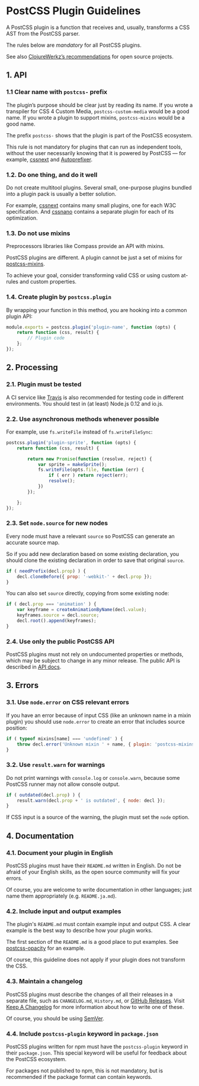 # PostCSS Plugin Guidelines

A PostCSS plugin is a function that receives and, usually,
transforms a CSS AST from the PostCSS parser.

The rules below are *mandatory* for all PostCSS plugins.

See also [ClojureWerkz’s recommendations] for open source projects.

[ClojureWerkz’s recommendations]:  http://blog.clojurewerkz.org/blog/2013/04/20/how-to-make-your-open-source-project-really-awesome/

## 1. API

### 1.1 Clear name with `postcss-` prefix

The plugin’s purpose should be clear just by reading its name.
If you wrote a transpiler for CSS 4 Custom Media, `postcss-custom-media`
would be a good name. If you wrote a plugin to support mixins,
`postcss-mixins` would be a good name.

The prefix `postcss-` shows that the plugin is part of the PostCSS ecosystem.

This rule is not mandatory for plugins that can run as independent tools,
without the user necessarily knowing that it is powered by
PostCSS — for example, [cssnext] and [Autoprefixer].

[Autoprefixer]: https://github.com/postcss/autoprefixer
[cssnext]:      http://cssnext.io/

### 1.2. Do one thing, and do it well

Do not create multitool plugins. Several small, one-purpose plugins bundled into
a plugin pack is usually a better solution.

For example, [cssnext] contains many small plugins,
one for each W3C specification. And [cssnano] contains a separate plugin
for each of its optimization.

[cssnext]: http://cssnext.io/
[cssnano]: https://github.com/ben-eb/cssnano

### 1.3. Do not use mixins

Preprocessors libraries like Compass provide an API with mixins.

PostCSS plugins are different.
A plugin cannot be just a set of mixins for [postcss-mixins].

To achieve your goal, consider transforming valid CSS
or using custom at-rules and custom properties.

[postcss-mixins]: https://github.com/postcss/postcss-mixins

### 1.4. Create plugin by `postcss.plugin`

By wrapping your function in this method,
you are hooking into a common plugin API:

```js
module.exports = postcss.plugin('plugin-name', function (opts) {
    return function (css, result) {
        // Plugin code
    };
});
```

## 2. Processing

### 2.1. Plugin must be tested

A CI service like [Travis] is also recommended for testing code in
different environments. You should test in (at least) Node.js 0.12 and io.js.

[Travis]: https://travis-ci.org/

### 2.2. Use asynchronous methods whenever possible

For example, use `fs.writeFile` instead of `fs.writeFileSync`:

```js
postcss.plugin('plugin-sprite', function (opts) {
    return function (css, result) {

        return new Promise(function (resolve, reject) {
            var sprite = makeSprite();
            fs.writeFile(opts.file, function (err) {
                if ( err ) return reject(err);
                resolve();
            })
        });

    };
});
```

### 2.3. Set `node.source` for new nodes

Every node must have a relevant `source` so PostCSS can generate
an accurate source map.

So if you add new declaration based on some existing declaration, you should
clone the existing declaration in order to save that original `source`.

```js
if ( needPrefix(decl.prop) ) {
    decl.cloneBefore({ prop: '-webkit-' + decl.prop });
}
```

You can also set `source` directly, copying from some existing node:

```js
if ( decl.prop === 'animation' ) {
    var keyframe = createAnimationByName(decl.value);
    keyframes.source = decl.source;
    decl.root().append(keyframes);
}
```

### 2.4. Use only the public PostCSS API

PostCSS plugins must not rely on undocumented properties or methods,
which may be subject to change in any minor release. The public API
is described in [API docs].

[API docs]: https://github.com/postcss/postcss/blob/master/docs/api.md

## 3. Errors

### 3.1. Use `node.error` on CSS relevant errors

If you have an error because of input CSS (like an unknown name
in a mixin plugin) you should use `node.error` to create an error
that includes source position:

```js
if ( typeof mixins[name] === 'undefined' ) {
    throw decl.error('Unknown mixin ' + name, { plugin: 'postcss-mixins' });
}
```

### 3.2. Use `result.warn` for warnings

Do not print warnings with `console.log` or `console.warn`,
because some PostCSS runner may not allow console output.

```js
if ( outdated(decl.prop) ) {
    result.warn(decl.prop + ' is outdated', { node: decl });
}
```

If CSS input is a source of the warning, the plugin must set the `node` option.

## 4. Documentation

### 4.1. Document your plugin in English

PostCSS plugins must have their `README.md` written in English. Do not be afraid
of your English skills, as the open source community will fix your errors.

Of course, you are welcome to write documentation in other languages;
just name them appropriately (e.g. `README.ja.md`).

### 4.2. Include input and output examples

The plugin's `README.md` must contain example input and output CSS.
A clear example is the best way to describe how your plugin works.

The first section of the `README.md` is a good place to put examples.
See [postcss-opacity](https://github.com/iamvdo/postcss-opacity) for an example.

Of course, this guideline does not apply if your plugin does not
transform the CSS.

### 4.3. Maintain a changelog

PostCSS plugins must describe the changes of all their releases
in a separate file, such as `CHANGELOG.md`, `History.md`, or [GitHub Releases].
Visit [Keep A Changelog] for more information about how to write one of these.

Of course, you should be using [SemVer].

[Keep A Changelog]: http://keepachangelog.com/
[GitHub Releases]:  https://help.github.com/articles/creating-releases/
[SemVer]:           http://semver.org/

### 4.4. Include `postcss-plugin` keyword in `package.json`

PostCSS plugins written for npm must have the `postcss-plugin` keyword
in their `package.json`. This special keyword will be useful for feedback about
the PostCSS ecosystem.

For packages not published to npm, this is not mandatory, but is recommended
if the package format can contain keywords.
